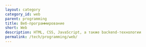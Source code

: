```yaml
---
layout: category
category_id: web
parent: programming
title: Веб-программирование
short: Web
description: HTML, CSS, JavaScript, а также backend-технологии
permalink: /tech/programming/web/
---
```

